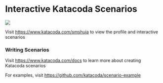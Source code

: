 # Interactive Katacoda Scenarios

[![](http://shields.katacoda.com/katacoda/smshuja/count.svg)](https://www.katacoda.com/smshuja "Get your profile on Katacoda.com")

Visit https://www.katacoda.com/smshuja to view the profile and interactive scenarios

### Writing Scenarios
Visit https://www.katacoda.com/docs to learn more about creating Katacoda scenarios

For examples, visit https://github.com/katacoda/scenario-example

